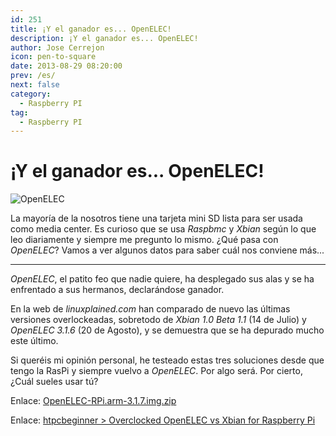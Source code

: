 ```yaml
---
id: 251
title: ¡Y el ganador es... OpenELEC!
description: ¡Y el ganador es... OpenELEC!
author: Jose Cerrejon
icon: pen-to-square
date: 2013-08-29 08:20:00
prev: /es/
next: false
category:
  - Raspberry PI
tag:
  - Raspberry PI
---
```


# ¡Y el ganador es... OpenELEC!

![OpenELEC](/images/openelec3.jpg)

La mayoría de la nosotros tiene una tarjeta mini SD lista para ser usada como media center. Es curioso que se usa *Raspbmc* y *Xbian* según lo que leo diariamente y siempre me pregunto lo mismo. ¿Qué pasa con *OpenELEC*? Vamos a ver algunos datos para saber cuál nos conviene más...

- - -
*OpenELEC*, el patito feo que nadie quiere, ha desplegado sus alas y se ha enfrentado a sus hermanos, declarándose ganador.

En la web de *linuxplained.com* han comparado de nuevo las últimas versiones overlockeadas, sobretodo de *Xbian 1.0 Beta 1.1* (14 de Julio) y *OpenELEC 3.1.6* (20 de Agosto), y se demuestra que se ha depurado mucho este último.

Si queréis mi opinión personal, he testeado estas tres soluciones desde que tengo la RasPi y siempre vuelvo a *OpenELEC*. Por algo será. Por cierto, ¿Cuál sueles usar tú?

Enlace: [OpenELEC-RPi.arm-3.1.7.img.zip](http://resources.pichimney.com/OpenELEC/test_images/OpenELEC-RPi.arm-3.1.7.img.zip)

Enlace: [htpcbeginner > Overclocked OpenELEC vs Xbian for Raspberry Pi](http://www.htpcbeginner.com/overclocked-openelec-vs-xbian-raspberry-pi/)